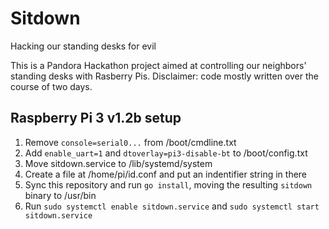 # Sitdown

Hacking our standing desks for evil

This is a Pandora Hackathon project aimed at controlling our neighbors' standing desks with
Rasberry Pis. Disclaimer: code mostly written over the course of two days.

## Raspberry Pi 3 v1.2b setup

1. Remove `console=serial0...` from /boot/cmdline.txt
2. Add `enable_uart=1` and `dtoverlay=pi3-disable-bt` to /boot/config.txt
3. Move sitdown.service to /lib/systemd/system
4. Create a file at /home/pi/id.conf and put an indentifier string in there
4. Sync this repository and run `go install`, moving the resulting `sitdown` binary to /usr/bin
5. Run `sudo systemctl enable sitdown.service` and `sudo systemctl start sitdown.service`
